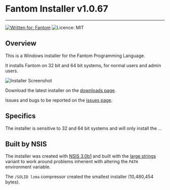 # Fantom Installer v1.0.67
---
[![Written for: Fantom](http://img.shields.io/badge/written%20in-Fantom-lightgray.svg)](http://fantom.org/)
![Licence: MIT](http://img.shields.io/badge/licence-MIT-blue.svg)



## Overview

This is a Windows installer for the Fantom Programming Language. 

It installs Fantom on 32 bit and 64 bit systems, for normal users and admin users.

![Installer Screenshot](https://bitbucket.org/repo/bdR87g/images/2143016538-screenshot.png)

Download the latest installer on the [downloads page](downloads).

Issues and bugs to be reported on the [issues page](issues?status=new&status=open).



## Specifics

The installer is sensitive to 32 and 64 bit systems and will only install the ...



## Built by NSIS

The installer was created with [NSIS 3.0b1](http://nsis.sourceforge.net/Main_Page) and built with the [large strings](http://nsis.sourceforge.net/Special_Builds) variant to work around problems inherient with altering the `PATH` environment variable.

The `/SOLID lzma` compressor created the smallest installer (10,480,454 bytes).
